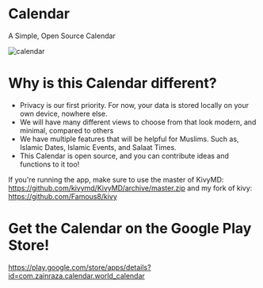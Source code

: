 # Calendar
A Simple, Open Source Calendar

![calendar](https://user-images.githubusercontent.com/68285175/113743284-1f245600-96c9-11eb-91d4-a9fd141846ee.png)

# Why is this Calendar different?
- Privacy is our first priority. For now, your data is stored locally on your own device, nowhere else.
- We will have many different views to choose from that look modern, and minimal, compared to others
- We have multiple features that will be helpful for Muslims. Such as, Islamic Dates, Islamic Events, and Salaat Times.
- This Calendar is open source, and you can contribute ideas and functions to it too!


If you're running the app, make sure to use the master of KivyMD: https://github.com/kivymd/KivyMD/archive/master.zip and my fork of kivy: https://github.com/Famous8/kivy

# Get the Calendar on the Google Play Store!
https://play.google.com/store/apps/details?id=com.zainraza.calendar.world_calendar
